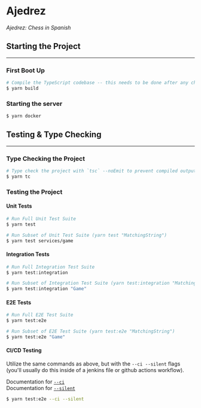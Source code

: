# Ajedrez

_Ajedrez: Chess in Spanish_

## Starting the Project

---

### First Boot Up

```sh
# Compile the TypeScript codebase -- this needs to be done after any changes to the source files.
$ yarn build
```

### Starting the server

```sh
$ yarn docker
```

## Testing & Type Checking

---

### Type Checking the Project

```sh
# Type check the project with `tsc` --noEmit to prevent compiled output
$ yarn tc
```

### Testing the Project

#### Unit Tests

```sh
# Run Full Unit Test Suite
$ yarn test
```

```sh
# Run Subset of Unit Test Suite (yarn test "MatchingString")
$ yarn test services/game
```

#### Integration Tests

```sh
# Run Full Integration Test Suite
$ yarn test:integration
```

```sh
# Run Subset of Integration Test Suite (yarn test:integration "MatchingString")
$ yarn test:integration "Game"
```

#### E2E Tests

```sh
# Run Full E2E Test Suite
$ yarn test:e2e
```

```sh
# Run Subset of E2E Test Suite (yarn test:e2e "MatchingString")
$ yarn test:e2e "Game"
```

#### CI/CD Testing

Utilize the same commands as above, but with the `--ci --silent` flags (you'll usually do this inside of a jenkins file or github actions workflow).

Documentation for [`--ci`](https://jestjs.io/docs/cli#--ci)<br>
Documentation for [`--silent`](https://jestjs.io/docs/cli#--silent)

```sh
$ yarn test:e2e --ci --silent
```
